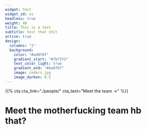 ```yaml
---
widget: Test
widget_id: ss
headless: true
weight: 40
title: This is a test
subtitle: test that shit
active: true
design:
  columns: "2"
  background:
    color: "#ad0f0f"
    gradient_start: "#7b7373"
    text_color_light: true
    gradient_end: "#ea0707"
    image: coders.jpg
    image_darken: 0.5
---
```

{{% cta cta_link="./people/" cta_text="Meet the team →" %}}

# Meet the motherfucking team hb that?